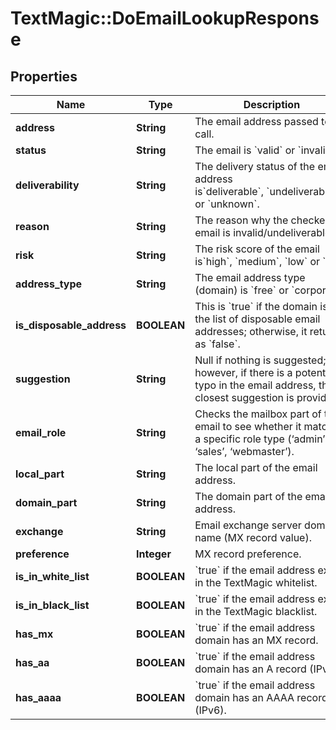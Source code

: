 # TextMagic::DoEmailLookupResponse

## Properties
Name | Type | Description | Notes
------------ | ------------- | ------------- | -------------
**address** | **String** | The email address passed to the call. | 
**status** | **String** | The email is &#x60;valid&#x60; or &#x60;invalid&#x60;. | 
**deliverability** | **String** | The delivery status of the email address is&#x60;deliverable&#x60;, &#x60;undeliverable&#x60;. or &#x60;unknown&#x60;. | 
**reason** | **String** | The reason why the checked email is invalid/undeliverable. | 
**risk** | **String** | The risk score of the email is&#x60;high&#x60;, &#x60;medium&#x60;, &#x60;low&#x60; or &#x60;null&#x60;. | 
**address_type** | **String** | The email address type (domain) is &#x60;free&#x60; or &#x60;corporate&#x60;. | 
**is_disposable_address** | **BOOLEAN** | This is &#x60;true&#x60; if the domain is in the list of disposable email addresses; otherwise, it returns as &#x60;false&#x60;. | 
**suggestion** | **String** | Null if nothing is suggested; however, if there is a potential typo in the email address, the closest suggestion is provided. | 
**email_role** | **String** | Checks the mailbox part of the email to see whether it matches a specific role type (‘admin’, ‘sales’, ‘webmaster’). | 
**local_part** | **String** | The local part of the email address. | 
**domain_part** | **String** | The domain part of the email address. | 
**exchange** | **String** | Email exchange server domain name (MX record value). | 
**preference** | **Integer** | MX record preference. | 
**is_in_white_list** | **BOOLEAN** | &#x60;true&#x60; if the email address exists in the TextMagic whitelist.  | 
**is_in_black_list** | **BOOLEAN** | &#x60;true&#x60; if the email address exists in the TextMagic blacklist.  | 
**has_mx** | **BOOLEAN** | &#x60;true&#x60; if the email address domain has an MX record.  | 
**has_aa** | **BOOLEAN** | &#x60;true&#x60; if the email address domain has an A record (IPv4).  | 
**has_aaaa** | **BOOLEAN** | &#x60;true&#x60; if the email address domain has an AAAA record (IPv6).  | 


